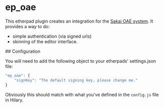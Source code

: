 ep_oae
=======

This etherpad plugin creates an integration for the [Sakai OAE system](https://github.com/sakaiproject/Hilary).
It provides a way to do:
 * simple authentication (via signed urls)
 * skinning of the editor interface.

## Configuration

You will need to add the following object to your etherpads' settings.json file:

```javascript
"ep_oae": {
    "signKey": "The default signing key, please change me."
}
```

Obviously this should match with what you've defined in the `config.js` file in Hilary.

